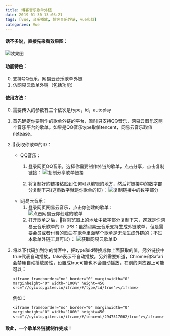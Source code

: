 ```yaml
---
title: 博客音乐歌单外链
date: 2019-01-30 13:03:21
tags: [vue, 音乐播放, 博客音乐外链, vue实战]
categories: Vue
---
```

#### 话不多说，直接先来看效果图：

![效果图](https://user-gold-cdn.xitu.io/2019/1/30/1689dbbc7a060720?w=1240&h=565&f=png&s=82383)

<!-- more -->

#### 功能特色：
0. 支持QQ音乐，网易云音乐歌单外链
1. 仿网易云歌单外链（包括功能）

#### 使用方法：
0. 需要传入的参数有三个依次是type，id，autoplay
1. 首先确定你要制作的歌单外链的平台，暂时只支持QQ音乐，网易云音乐这两个音乐平台的歌单。如果是QQ音乐type取值tencent，网易云音乐取值netease。
2. 获取你歌单的ID：
    - QQ音乐：
        1. 登录网页QQ音乐，选择你需要制作外链的歌单，点击分享，点击复制链接：
        ![复制分享歌单链接](https://user-gold-cdn.xitu.io/2019/1/30/1689dbbc7a924c2c?w=1240&h=555&f=png&s=108073)

        2. 将复制好的链接粘贴到任何可以编辑的地方，然后将链接中的数字部分复制下来(这串数字就是你歌单的ID)：
        ![复制链接中的数字部分](https://user-gold-cdn.xitu.io/2019/1/30/1689dbbc7ad2a97a?w=1041&h=562&f=png&s=475419)
    - 网易云音乐：
        1. 登录网页网易云音乐，点击你创建的歌单：
        ![点击网易云你创建的歌单](https://user-gold-cdn.xitu.io/2019/1/30/1689dbbc7bbe28cf?w=968&h=763&f=png&s=218570)
        2. 打开歌单之后，将浏览器上的地址中数字部分复制下来，这就是你网易云音乐歌单的ID（PS：虽然网易云音乐支持生成外链歌单，但是需要会员或者付费的歌曲在歌单里面整个歌单是无法生成外链的；不过本歌单外链工具可以）：
        ![获取网易云歌单ID](https://user-gold-cdn.xitu.io/2019/1/30/1689dbbc7c3da9b4?w=1055&h=664&f=png&s=195123)

3. 将以下代码加到你的博客中，把type和id替换成你上面获取的值，另外链接中true代表自动播放，false表示不自动播放。另外需要知道，Chrome和Safari会禁用自动播放属性，设置成true可能也不会自动播放，在别的浏览器上可能可以：

    ```
    <iframe frameborder="no" border="0" marginwidth="0" marginheight="0" width="100%" height=450 src="//cyixlq.gitee.io/iframe/#/type/id/true"></iframe>
    ```
    例如：
    ```
    <iframe frameborder="no" border="0" marginwidth="0" marginheight="0" width="100%" height=450 src="//cyixlq.gitee.io/iframe/#/tencent/2947517062/true"></iframe>
    ```

#### 致此，一个歌单外链就制作完成！